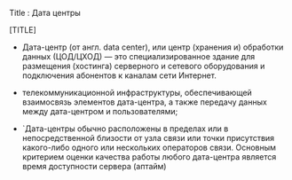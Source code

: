 Title         : Дата центры


[TITLE]




* Дата-центр (от англ. data center), или центр (хранения и) обработки данных (ЦОД/ЦХОД) — это специализированное здание для размещения (хостинга) серверного и сетевого оборудования и подключения абонентов к каналам сети Интернет.

*    телекоммуникационной инфраструктуры, обеспечивающей взаимосвязь элементов дата-центра, а также передачу данных между дата-центром и пользователями;

* `Дата-центры обычно расположены в пределах или в непосредственной близости от узла связи или точки присутствия какого-либо одного или нескольких операторов связи. Основным критерием оценки качества работы любого дата-центра является время доступности сервера (аптайм)

